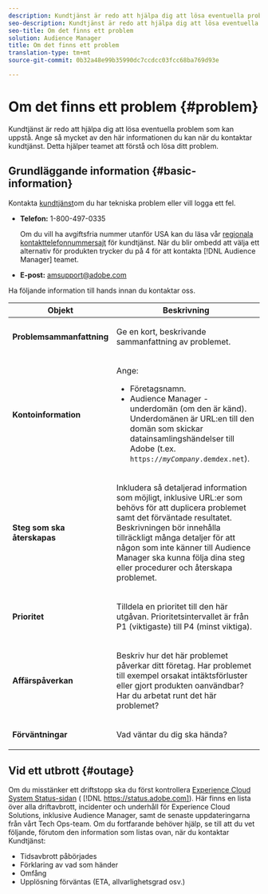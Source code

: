 ```yaml
---
description: Kundtjänst är redo att hjälpa dig att lösa eventuella problem som kan uppstå. Ange så mycket av den här informationen du kan när du kontaktar kundtjänst. Detta hjälper teamet att förstå och lösa ditt problem.
seo-description: Kundtjänst är redo att hjälpa dig att lösa eventuella problem som kan uppstå. Ange så mycket av den här informationen du kan när du kontaktar kundtjänst. Detta hjälper teamet att förstå och lösa ditt problem.
seo-title: Om det finns ett problem
solution: Audience Manager
title: Om det finns ett problem
translation-type: tm+mt
source-git-commit: 0b32a48e99b35990dc7ccdcc03fcc68ba769d93e

---
```



# Om det finns ett problem {#problem}

Kundtjänst är redo att hjälpa dig att lösa eventuella problem som kan uppstå. Ange så mycket av den här informationen du kan när du kontaktar kundtjänst. Detta hjälper teamet att förstå och lösa ditt problem.

## Grundläggande information {#basic-information}

<!-- 

r_problem.xml

 -->

Kontakta [kundtjänst](https://helpx.adobe.com/marketing-cloud/contact-support.html)om du har tekniska problem eller vill logga ett fel.

* **Telefon:** 1-800-497-0335

   Om du vill ha avgiftsfria nummer utanför USA kan du läsa vår [regionala kontakttelefonnummersajt](https://helpx.adobe.com/contact/dma-external/DMACustomeCareRegionalPhoneNumbers.html) för kundtjänst. När du blir ombedd att välja ett alternativ för produkten trycker du på 4 för att kontakta [!DNL Audience Manager] teamet.

* **E-post:** amsupport@adobe.com

Ha följande information till hands innan du kontaktar oss.

<table id="table_28E76031E2804265B1A48AB2659F68F0"> 
 <thead> 
  <tr> 
   <th colname="col1" class="entry"> Objekt </th> 
   <th colname="col2" class="entry"> Beskrivning </th> 
  </tr>
 </thead>
 <tbody> 
  <tr> 
   <td colname="col1"> <p><b>Problemsammanfattning</b> </p> </td> 
   <td colname="col2"> <p>Ge en kort, beskrivande sammanfattning av problemet. </p> </td> 
  </tr> 
  <tr> 
   <td colname="col1"> <p><b>Kontoinformation</b> </p> </td> 
   <td colname="col2"> <p>Ange: </p> <p> 
     <ul id="ul_6ACF6EF2165C4041A891FF36D78BBA63"> 
      <li id="li_86573CAAE8454BE6BDF44F9A8281FF95">Företagsnamn. </li> 
      <li id="li_8259BB738BA84A13982A8E84BCF56B2A"><span class="keyword"> Audience Manager</span> -underdomän (om den är känd). Underdomänen är URL:en till den domän som skickar datainsamlingshändelser till <span class="keyword"> Adobe</span> (t.ex. <code>https://<i>myCompany</i>.demdex.net</code>). </li> 
     </ul> </p> </td> 
  </tr> 
  <tr> 
   <td colname="col1"> <p><b>Steg som ska återskapas</b> </p> </td> 
   <td colname="col2"> <p>Inkludera så detaljerad information som möjligt, inklusive URL:er som behövs för att duplicera problemet samt det förväntade resultatet. Beskrivningen bör innehålla tillräckligt många detaljer för att någon som inte känner till <span class="keyword"> Audience Manager</span> ska kunna följa dina steg eller procedurer och återskapa problemet. </p> </td> 
  </tr> 
  <tr> 
   <td colname="col1"> <p><b>Prioritet</b> </p> </td> 
   <td colname="col2"> <p>Tilldela en prioritet till den här utgåvan. Prioritetsintervallet är från P1 (viktigaste) till P4 (minst viktiga). </p> </td> 
  </tr> 
  <tr> 
   <td colname="col1"> <p><b>Affärspåverkan</b> </p> </td> 
   <td colname="col2"> <p>Beskriv hur det här problemet påverkar ditt företag. Har problemet till exempel orsakat intäktsförluster eller gjort produkten oanvändbar? Har du arbetat runt det här problemet? </p> </td> 
  </tr> 
  <tr> 
   <td colname="col1"> <p><b>Förväntningar</b> </p> </td> 
   <td colname="col2"> <p>Vad väntar du dig ska hända? </p> </td> 
  </tr> 
 </tbody> 
</table>

## Vid ett utbrott {#outage}

Om du misstänker ett driftstopp ska du först kontrollera [Experience Cloud System Status-sidan](https://status.adobe.com) ( [!DNL https://status.adobe.com]). Här finns en lista över alla driftavbrott, incidenter och underhåll för Experience Cloud Solutions, inklusive Audience Manager, samt de senaste uppdateringarna från vårt Tech Ops-team. Om du fortfarande behöver hjälp, se till att du vet följande, förutom den information som listas ovan, när du kontaktar Kundtjänst:

* Tidsavbrott påbörjades
* Förklaring av vad som händer
* Omfång
* Upplösning förväntas (ETA, allvarlighetsgrad osv.)